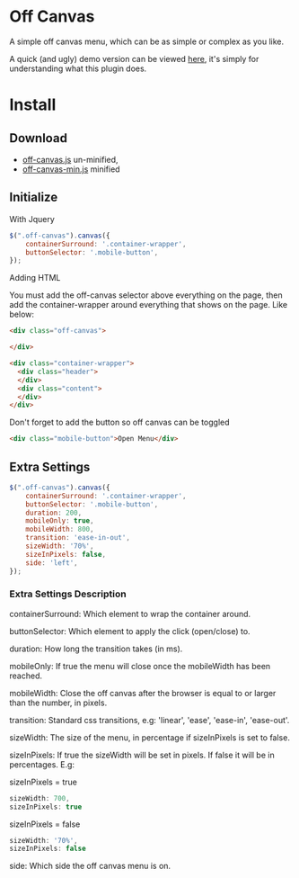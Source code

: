 # Off Canvas
A simple off canvas menu, which can be as simple or complex as you like.

A quick (and ugly) demo version can be viewed [here](http://itsonlyjames.github.io/off-canvas/), it's simply for understanding what this plugin does. 

# Install
## Download
- [off-canvas.js](https://raw.githubusercontent.com/itsonlyjames/off-canvas/master/src/off-canvas.js) un-minified,
- [off-canvas-min.js](https://raw.githubusercontent.com/itsonlyjames/off-canvas/master/src/min/off-canvas-min.js) minified

## Initialize
With Jquery
```javascript
$(".off-canvas").canvas({
    containerSurround: '.container-wrapper',
    buttonSelector: '.mobile-button',
});
```
Adding HTML

You must add the off-canvas selector above everything on the page, then add the container-wrapper around everything that shows on the page. Like below:
```html
<div class="off-canvas">

</div>

<div class="container-wrapper">
  <div class="header">
  </div>
  <div class="content">
  </div>
</div>
```

Don't forget to add the button so off canvas can be toggled
```html
<div class="mobile-button">Open Menu</div>
```

## Extra Settings
```javascript
$(".off-canvas").canvas({
    containerSurround: '.container-wrapper',
    buttonSelector: '.mobile-button',
    duration: 200,
    mobileOnly: true,
    mobileWidth: 800,
    transition: 'ease-in-out',
    sizeWidth: '70%',
    sizeInPixels: false,
    side: 'left',
});
```

### Extra Settings Description
containerSurround: Which element to wrap the container around.

buttonSelector: Which element to apply the click (open/close) to.

duration: How long the transition takes (in ms).

mobileOnly: If true the menu will close once the mobileWidth has been reached.

mobileWidth: Close the off canvas after the browser is equal to or larger than the number, in pixels.

transition: Standard css transitions, e.g: 'linear', 'ease', 'ease-in', 'ease-out'.

sizeWidth: The size of the menu, in percentage if sizeInPixels is set to false. 

sizeInPixels: If true the sizeWidth will be set in pixels. If false it will be in percentages. E.g:

sizeInPixels = true
```javascript
sizeWidth: 700,
sizeInPixels: true
```
sizeInPixels = false
```javascript
sizeWidth: '70%',
sizeInPixels: false
```

side: Which side the off canvas menu is on.

